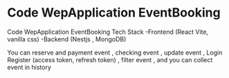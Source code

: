 # Code WepApplication EventBooking

Code WepApplication EventBooking
Tech Stack
-Frontend (React Vite, vanilla css)
-Backend (Nestjs , MongoDB)

You can reserve and payment event 
, checking event , update event , Login Register (access token, refresh token)
, filter event , and you can collect event in history
